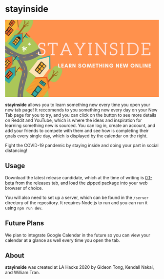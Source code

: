 # stayinside

![Banner](/docs/images/banner.png)

**stayinside** allows you to learn something new every time you open your new tab page! It reccomends to you something new every day on your New Tab page for you to try, and you can click on the button to see more details on Reddit and YouTube, which is where the ideas and inspiration for learning something new is sourced. You can log in, create an account, and add your friends to compete with them and see how is completing their goals every single day, which is displayed by the calendar on the right.

Fight the COVID-19 pandemic by staying inside and doing your part in social distancing!

## Usage

Download the latest release candidate, which at the time of writing is [0.1-beta](https://www.github.com/gideontong/stayinside/releases) from the releases tab, and load the zipped package into your web browser of choice.

You will also need to set up a server, which can be found in the `/server` directory of the repository. It requires Node.js to run and you can run it using `npm run dev`.

## Future Plans

We plan to integrate Google Calendar in the future so you can view your calendar at a glance as well every time you open the tab.

## About

**stayinside** was created at LA Hacks 2020 by Gideon Tong, Kendall Nakai, and William Tran.
